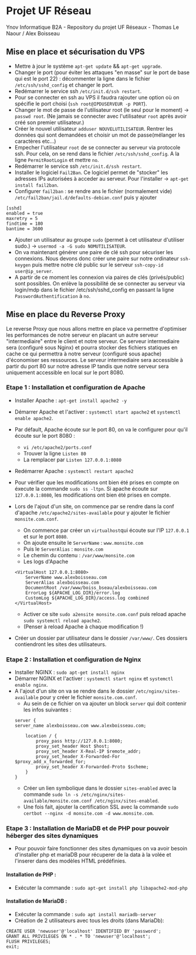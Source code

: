 # Projet UF Réseau
Ynov Informatique B2A - Repository du projet UF Réseaux - Thomas Le Naour / Alex Boisseau

## Mise en place et sécurisation du VPS

* Mettre à jour le système `apt-get update` && `apt-get upgrade`.
* Changer le port (pour éviter les attaques "en masse" sur le port de base qui est le port 22) : décommenter la ligne dans le fichier `/etc/ssh/sshd_config` et changer le port.
* Redémarrer le service ssh `/etc/init.d/ssh restart`.  
* Pour se connecter en ssh au VPS il faudra rajouter une option où on spécifie le port choisi (`ssh root@IPDUSERVEUR -p PORT`). 
* Changer le mot de passe de l'utilisateur root (le seul pour le moment) -> `passwd root`. (Ne jamais se connecter avec l'utilisateur `root` après avoir créé son premier utilisateur.)
* Créer le nouvel utilisateur `adduser NOUVELUTILISATEUR`. Rentrer les données qui sont demandées et choisir un mot de passe(mélanger les caractères etc...)
* Empecher l'utilisateur `root` de se connecter au serveur via protocole ssh. Pour cela, on se rend dans le fichier `/etc/ssh/sshd_config`. A la ligne `PermitRootLogin` et mettre `no`.
* Redémarrer le service ssh `/etc/init.d/ssh restart`. 
* Installer le logiciel `Fail2Ban`. Ce logiciel permet de "stocker" les adresses IPs autorisées à acceder au serveur. Pour l'installer -> `apt-get install fail2ban`.
* Configurer `fail2ban` : se rendre ans le fichier (normalement vide) `/etc/fail2ban/jail.d/defaults-debian.conf` puis y ajouter

```
[sshd]
enabled = true
maxretry = 5
findtime = 180
bantime = 3600
```

* Ajouter un utilisateur au groupe `sudo` (permet à cet utilisateur d'utiliser sudo.) -> `usermod -a -G sudo NOMUTILISATEUR`.  
* On va maintenant générer une paire de clé ssh pour sécuriser les connexions. Nous devons donc créer une paire sur notre ordinateur `ssh-keygen` puis mettre notre clé public sur le serveur `ssh-copy-id user@ip_server`.
* A partir de ce moment les connexion via paires de clés (privés/public) sont possibles. On enlève la possibilité de se connecter au serveur via login/mdp dans le fichier /etc/ssh/sshd_config en passant la ligne `PasswordAuthentification` à `no`.

## Mise en place du Reverse Proxy

Le reverse Proxy que nous allons mettre en place va permettre d'optimiser les performances de notre serveur en placant un autre serveur "intermediaire" entre le client et notre serveur. Ce serveur intermediaire sera (configuré sous Nginx) et pourra stocker des fichiers statiques en cache ce qui permettra à notre serveur (configuré sous apache) d'économiser ses ressources. Le serveur intermediaire sera accessible à partir du port 80 sur notre adresse IP tandis que notre serveur sera uniquement accessible en local sur le port 8080. 


### Etape 1 : Installation et configuration de Apache

* Installer Apache : `apt-get install apache2 -y`
* Démarrer Apache et l'activer : `systemctl start apache2` et `systemctl enable apache2`.
* Par défault, Apache écoute sur le port 80, on va le configurer pour qu'il écoute sur le port 8080 :    
    * `vi /etc/apache2/ports.conf`
    * Trouver la ligne `Listen 80`
    * La remplacer par `Listen 127.0.0.1:8080`
* Redémarrer Apache : `systemctl restart apache2`
* Pour vérifier que les modifications ont bien été prises en compte on éxecute la commande `sudo ss -ltpn`. Si apache écoute sur `127.0.0.1:8080`, les modifications ont bien été prises en compte.
* Lors de l'ajout d'un site, on commence par se rendre dans la conf d'apache `/etc/apache2/sites-available` pour y ajouter le fichier `monsite.com.conf`.
    * On commence par créer un `virtualhost`qui écoute sur l'IP `127.0.0.1` et sur le port `8080`.
    * On ajoute ensuite le `ServerName` : `www.monsite.com`
    * Puis le `ServerAlias` : `monsite.com`
    * Le chemin du contenu : `/var/www/monsite.com`
    * Les logs d'Apache

    ```
    <VirtualHost 127.0.0.1:8080>
        ServerName www.alexboisseau.com
        ServerAlias alexboisseau.com
        DocumentRoot /var/www/boiss_bseau/alexboisseau.com
        ErrorLog ${APACHE_LOG_DIR}/error.log
        CustomLog ${APACHE_LOG_DIR}/access.log combined
    </VirtualHost>
    ```
    * Activer ce site `sudo a2ensite monsite.com.conf` puis reload apache `sudo systemctl reload apache2`.
    * (Penser à reload Apache à chaque modification !)




* Créer un dossier par utilisateur dans le dossier `/var/www/`. Ces dossiers contiendront les sites des utilisateurs.


### Etape 2 : Installation et configuration de Nginx

* Installer NGINX : `sudo apt-get install nginx`
* Démarrer NGINX et l'activer : `systemctl start nginx` et `systemctl enable nginx`.
* A l'ajout d'un site on va se rendre dans le dossier `/etc/nginx/sites-available` pour y créer le fichier `monsite.com.conf`.
    * Au sein de ce fichier on va ajouter un block `server` qui doit contenir les infos suivantes : 
    ``` 
    server {
    server_name alexboisseau.com www.alexboisseau.com;

        location / {
            proxy_pass http://127.0.0.1:8080;
            proxy_set_header Host $host;
            proxy_set_header X-Real-IP $remote_addr;
            proxy_set_header X-Forwarded-For $proxy_add_x_forwarded_for;
            proxy_set_header X-Forwarded-Proto $scheme;
        }
    }
    ```
    * Créer un lien symbolique dans le dossier `sites-enabled` avec la commande `sudo ln -s /etc/nginx/sites-available/monsite.com.conf /etc/nginx/sites-enabled`.
    * Une fois fait, ajouter la certification SSL avec la commande `sudo certbot --nginx -d monsite.com -d www.monsite.com`.

### Etape 3 : Installation de MariaDB et de PHP pour pouvoir héberger des sites dynamiques

* Pour pouvoir faire fonctionner des sites dynamiques on va avoir besoin d'installer php et mariaDB pour récuperer de la data à la volée et l'inserer dans des modèles HTML prédéfinies.

#### Installation de PHP : 

* Exécuter la commande : `sudo apt-get install php libapache2-mod-php`

#### Installation de MariaDB : 

* Exécuter la commande : `sudo apt install mariadb-server`
* Création de 2 utilisateurs avec tous les droits (dans MariaDb): 
```
CREATE USER 'newuser'@'localhost' IDENTIFIED BY 'password';
GRANT ALL PRIVILEGES ON * . * TO 'newuser'@'localhost';
FLUSH PRIVILEGES;
exit; 
```

 








